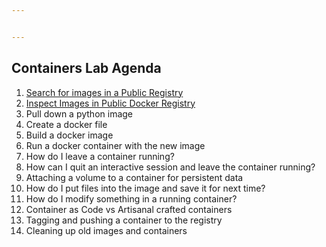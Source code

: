 ```yaml
---


---
```


<h2 id="containers-lab-agenda"><strong>Containers Lab Agenda</strong></h2>
<ol>
<li><a href="https://github.com/Burwood/containers101/blob/master/containers_lab/task_1.md">Search for images in a Public Registry</a></li>
<li><a href="https://github.com/Burwood/containers101/blob/master/containers_lab/task_2.md">Inspect Images in Public Docker Registry</a></li>
<li>Pull down a python image</li>
<li>Create a docker file</li>
<li>Build a docker image</li>
<li>Run a docker container with the new image</li>
<li>How do I leave a container running?</li>
<li>How can I quit an interactive session and leave the container running?</li>
<li>Attaching a volume to a container for persistent data</li>
<li>How do I put files into the image and save it for next time?</li>
<li>How do I modify something in a running container?</li>
<li>Container as Code vs Artisanal crafted containers</li>
<li>Tagging and pushing a container to the registry</li>
<li>Cleaning up old images and containers</li>
</ol>

